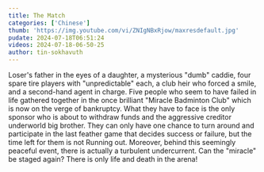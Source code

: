 ```yaml
---
title: The Match
categories: ['Chinese']
thumb: 'https://img.youtube.com/vi/ZNIgNBxRjow/maxresdefault.jpg'
pudate: 2024-07-18T06:51:24
videos: 2024-07-18-06-50-25
author: tin-sokhavuth
---
```

Loser's father in the eyes of a daughter, a mysterious "dumb" caddie, four spare tire players with "unpredictable" each, a club heir who forced a smile, and a second-hand agent in charge. Five people who seem to have failed in life gathered together in the once brilliant "Miracle Badminton Club" which is now on the verge of bankruptcy. What they have to face is the only sponsor who is about to withdraw funds and the aggressive creditor underworld big brother. They can only have one chance to turn around and participate in the last feather game that decides success or failure, but the time left for them is not Running out. Moreover, behind this seemingly peaceful event, there is actually a turbulent undercurrent. Can the "miracle" be staged again? There is only life and death in the arena!